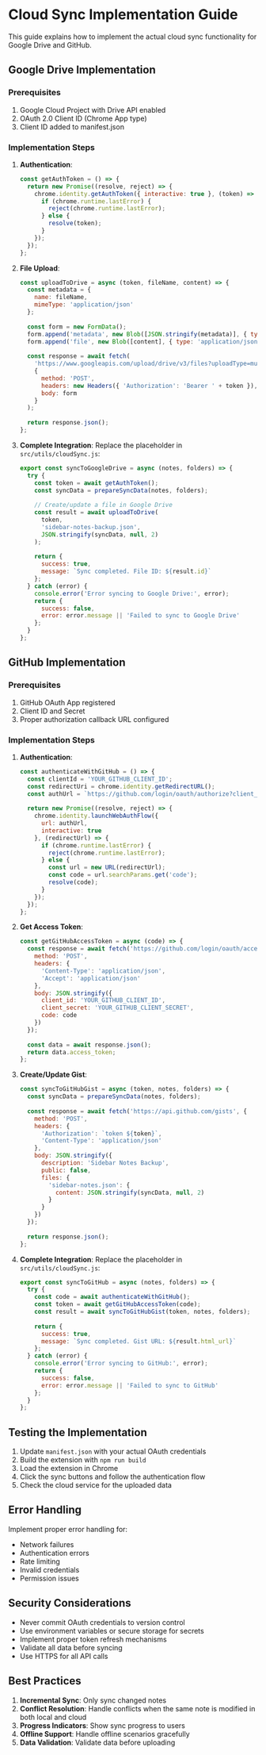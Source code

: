 # Cloud Sync Implementation Guide

This guide explains how to implement the actual cloud sync functionality for Google Drive and GitHub.

## Google Drive Implementation

### Prerequisites

1. Google Cloud Project with Drive API enabled
2. OAuth 2.0 Client ID (Chrome App type)
3. Client ID added to manifest.json

### Implementation Steps

1. **Authentication**:
   ```javascript
   const getAuthToken = () => {
     return new Promise((resolve, reject) => {
       chrome.identity.getAuthToken({ interactive: true }, (token) => {
         if (chrome.runtime.lastError) {
           reject(chrome.runtime.lastError);
         } else {
           resolve(token);
         }
       });
     });
   };
   ```

2. **File Upload**:
   ```javascript
   const uploadToDrive = async (token, fileName, content) => {
     const metadata = {
       name: fileName,
       mimeType: 'application/json'
     };
     
     const form = new FormData();
     form.append('metadata', new Blob([JSON.stringify(metadata)], { type: 'application/json' }));
     form.append('file', new Blob([content], { type: 'application/json' }));
     
     const response = await fetch(
       'https://www.googleapis.com/upload/drive/v3/files?uploadType=multipart',
       {
         method: 'POST',
         headers: new Headers({ 'Authorization': 'Bearer ' + token }),
         body: form
       }
     );
     
     return response.json();
   };
   ```

3. **Complete Integration**:
   Replace the placeholder in `src/utils/cloudSync.js`:
   ```javascript
   export const syncToGoogleDrive = async (notes, folders) => {
     try {
       const token = await getAuthToken();
       const syncData = prepareSyncData(notes, folders);
       
       // Create/update a file in Google Drive
       const result = await uploadToDrive(
         token, 
         'sidebar-notes-backup.json', 
         JSON.stringify(syncData, null, 2)
       );
       
       return { 
         success: true, 
         message: `Sync completed. File ID: ${result.id}` 
       };
     } catch (error) {
       console.error('Error syncing to Google Drive:', error);
       return { 
         success: false, 
         error: error.message || 'Failed to sync to Google Drive' 
       };
     }
   };
   ```

## GitHub Implementation

### Prerequisites

1. GitHub OAuth App registered
2. Client ID and Secret
3. Proper authorization callback URL configured

### Implementation Steps

1. **Authentication**:
   ```javascript
   const authenticateWithGitHub = () => {
     const clientId = 'YOUR_GITHUB_CLIENT_ID';
     const redirectUri = chrome.identity.getRedirectURL();
     const authUrl = `https://github.com/login/oauth/authorize?client_id=${clientId}&redirect_uri=${redirectUri}&scope=repo`;
     
     return new Promise((resolve, reject) => {
       chrome.identity.launchWebAuthFlow({
         url: authUrl,
         interactive: true
       }, (redirectUrl) => {
         if (chrome.runtime.lastError) {
           reject(chrome.runtime.lastError);
         } else {
           const url = new URL(redirectUrl);
           const code = url.searchParams.get('code');
           resolve(code);
         }
       });
     });
   };
   ```

2. **Get Access Token**:
   ```javascript
   const getGitHubAccessToken = async (code) => {
     const response = await fetch('https://github.com/login/oauth/access_token', {
       method: 'POST',
       headers: {
         'Content-Type': 'application/json',
         'Accept': 'application/json'
       },
       body: JSON.stringify({
         client_id: 'YOUR_GITHUB_CLIENT_ID',
         client_secret: 'YOUR_GITHUB_CLIENT_SECRET',
         code: code
       })
     });
     
     const data = await response.json();
     return data.access_token;
   };
   ```

3. **Create/Update Gist**:
   ```javascript
   const syncToGitHubGist = async (token, notes, folders) => {
     const syncData = prepareSyncData(notes, folders);
     
     const response = await fetch('https://api.github.com/gists', {
       method: 'POST',
       headers: {
         'Authorization': `token ${token}`,
         'Content-Type': 'application/json'
       },
       body: JSON.stringify({
         description: 'Sidebar Notes Backup',
         public: false,
         files: {
           'sidebar-notes.json': {
             content: JSON.stringify(syncData, null, 2)
           }
         }
       })
     });
     
     return response.json();
   };
   ```

4. **Complete Integration**:
   Replace the placeholder in `src/utils/cloudSync.js`:
   ```javascript
   export const syncToGitHub = async (notes, folders) => {
     try {
       const code = await authenticateWithGitHub();
       const token = await getGitHubAccessToken(code);
       const result = await syncToGitHubGist(token, notes, folders);
       
       return { 
         success: true, 
         message: `Sync completed. Gist URL: ${result.html_url}` 
       };
     } catch (error) {
       console.error('Error syncing to GitHub:', error);
       return { 
         success: false, 
         error: error.message || 'Failed to sync to GitHub' 
       };
     }
   };
   ```

## Testing the Implementation

1. Update `manifest.json` with your actual OAuth credentials
2. Build the extension with `npm run build`
3. Load the extension in Chrome
4. Click the sync buttons and follow the authentication flow
5. Check the cloud service for the uploaded data

## Error Handling

Implement proper error handling for:
- Network failures
- Authentication errors
- Rate limiting
- Invalid credentials
- Permission issues

## Security Considerations

- Never commit OAuth credentials to version control
- Use environment variables or secure storage for secrets
- Implement proper token refresh mechanisms
- Validate all data before syncing
- Use HTTPS for all API calls

## Best Practices

1. **Incremental Sync**: Only sync changed notes
2. **Conflict Resolution**: Handle conflicts when the same note is modified in both local and cloud
3. **Progress Indicators**: Show sync progress to users
4. **Offline Support**: Handle offline scenarios gracefully
5. **Data Validation**: Validate data before uploading